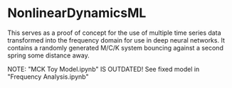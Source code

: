 # NonlinearDynamicsML

This serves as a proof of concept for the use of multiple time series data transformed into the frequency domain for use in deep neural networks.
It contains a randomly generated M/C/K system bouncing against a second spring some distance away.

NOTE: "MCK Toy Model.ipynb" IS OUTDATED! See fixed model in "Frequency Analysis.ipynb"

